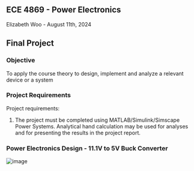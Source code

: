 ## ECE 4869 - Power Electronics
Elizabeth Woo - August 11th, 2024

## Final Project

### Objective 
To apply the course theory to design, implement and analyze a relevant device or a system

### Project Requirements 
Project requirements:
1. The project must be completed using MATLAB/Simulink/Simscape Power Systems. Analytical hand
calculation may be used for analyses and for presenting the results in the project report.

### Power Electronics Design - 11.1V to 5V Buck Converter 
![image](https://github.com/user-attachments/assets/cf184f6d-2a3a-4d0e-b49e-7d1021d31566)
